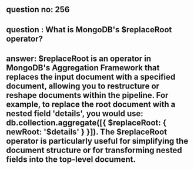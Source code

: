 
      
## question no: 256

## question : What is MongoDB's $replaceRoot operator?

## answer: $replaceRoot is an operator in MongoDB's Aggregation Framework that replaces the input document with a specified document, allowing you to restructure or reshape documents within the pipeline. For example, to replace the root document with a nested field 'details', you would use: db.collection.aggregate([{ $replaceRoot: { newRoot: '$details' } }]). The $replaceRoot operator is particularly useful for simplifying the document structure or for transforming nested fields into the top-level document.
      